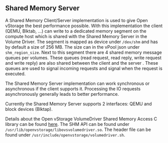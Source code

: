 <a name="shm"></a>
## Shared Memory Server
A Shared Memory Client/Server implementation is used to give Open vStorage the best performance possible. With this implementation the client (QEMU, Blktab, ...)
can write to a dedicated memory segment on the compute host which is shared with the Shared Memory Server in the Volume Driver.
The segment is mapped as device under `/dev/shm` and has by default a size of 256 MB. The size can in the vPool json under `shm_region_size`. 
Next to this segment there are 4 shared memory message queues per volumes. These queues (read request, read reply, write request and write reply) are also shared
between the client and the server . These queues are used to signal incoming requests and signal when the request is executed.

The Shared Memory Server implementation can work synchronous or asynchronous if the client supports it. Processing the IO requests asynchronously generally leads to better performance.

Currently the Shared Memory Server supports 2 interfaces: QEMU and block devices (Blktap).

Details about the Open vStorage VolumeDriver Shared Memory Access C library can be found [here](https://github.com/openvstorage/volumedriver/blob/dev/doc/libovsvolumedriver.txt).
The SHM API can be found under `/usr/lib/openvstorage/libovsvolumedriver.so`.
The header file can be found under `/usr/include/openvstorage/volumedriver.sh`.
